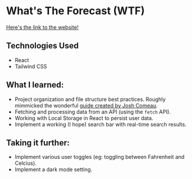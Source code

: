 # What's The Forecast (WTF)

[Here's the link to the website!](https://stately-pixie-44d924.netlify.app/)

## Technologies Used
* React
* Tailwind CSS

## What I learned:
* Project organization and file structure best practices. Roughly mimmicked the wonderful [guide created by Josh Comeau](https://www.joshwcomeau.com/react/file-structure/#helpers).
* Fetching and processing data from an API (using the ```fetch``` API).
* Working with Local Storage in React to persist user data.
* Implement a working (I hope) search bar with real-time search results.

## Taking it further:
* Implement various user toggles (eg: toggling between Fahrenheit and Celcius).
* Implement a dark mode setting.
